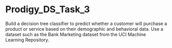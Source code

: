 # Prodigy_DS_Task_3
Build a decision tree classifier to predict whether a customer will purchase a product or service based on their demographic and behavioral data. Use a dataset such as the Bank Marketing dataset from the UCI Machine Learning Repository.
